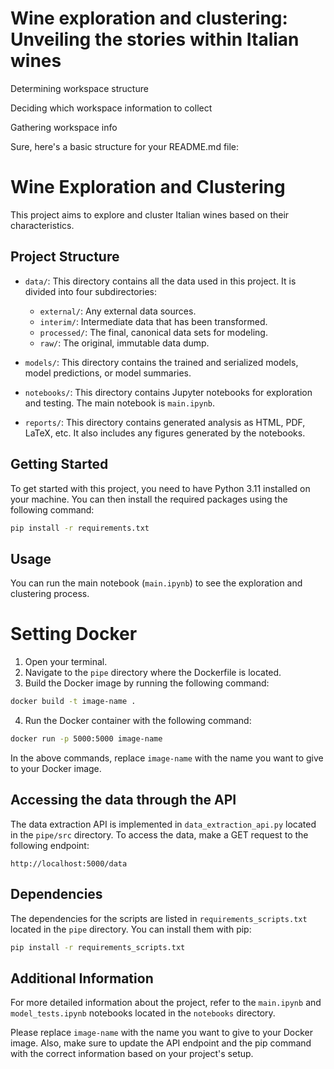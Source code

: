 # Wine exploration and clustering: Unveiling the stories within Italian wines
Determining workspace structure

Deciding which workspace information to collect

Gathering workspace info

Sure, here's a basic structure for your README.md file:

# Wine Exploration and Clustering

This project aims to explore and cluster Italian wines based on their characteristics.

## Project Structure

- `data/`: This directory contains all the data used in this project. It is divided into four subdirectories:
  - `external/`: Any external data sources.
  - `interim/`: Intermediate data that has been transformed.
  - `processed/`: The final, canonical data sets for modeling.
  - `raw/`: The original, immutable data dump.

- `models/`: This directory contains the trained and serialized models, model predictions, or model summaries.

- `notebooks/`: This directory contains Jupyter notebooks for exploration and testing. The main notebook is `main.ipynb`.

- `reports/`: This directory contains generated analysis as HTML, PDF, LaTeX, etc. It also includes any figures generated by the notebooks.

## Getting Started

To get started with this project, you need to have Python 3.11 installed on your machine. You can then install the required packages using the following command:

```sh
pip install -r requirements.txt
```

## Usage

You can run the main notebook (`main.ipynb`) to see the exploration and clustering process.

# Setting Docker
1. Open your terminal.
2. Navigate to the `pipe` directory where the Dockerfile is located.
3. Build the Docker image by running the following command:
```bash
docker build -t image-name .
```
4. Run the Docker container with the following command:
```bash
docker run -p 5000:5000 image-name
```
In the above commands, replace `image-name` with the name you want to give to your Docker image.

## Accessing the data through the API

The data extraction API is implemented in `data_extraction_api.py` located in the `pipe/src` directory. To access the data, make a GET request to the following endpoint:

```
http://localhost:5000/data
```

## Dependencies

The dependencies for the scripts are listed in `requirements_scripts.txt` located in the `pipe` directory. You can install them with pip:

```bash
pip install -r requirements_scripts.txt
```

## Additional Information

For more detailed information about the project, refer to the `main.ipynb` and `model_tests.ipynb` notebooks located in the `notebooks` directory.

Please replace `image-name` with the name you want to give to your Docker image. Also, make sure to update the API endpoint and the pip command with the correct information based on your project's setup.
